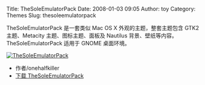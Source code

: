 Title: TheSoleEmulatorPack
Date: 2008-01-03 09:05
Author: toy
Category: Themes
Slug: thesoleemulatorpack

TheSoleEmulatorPack 是一套类似 Mac OS X 外观的主题，整套主题包含 GTK2
主题、Metacity 主题、图标主题、面板及 Nautilus
背景、壁纸等内容。TheSoleEmulatorPack 适用于 GNOME 桌面环境。

[![TheSoleEmulatorPack](http://i.linuxtoy.org/i/2008/01/thesoleemulatorpack-thumb.png)](http://i.linuxtoy.org/i/2008/01/thesoleemulatorpack.png)

- 作者/onehalfkiller  
- [下载
TheSoleEmulatorPack](http://onehalfkiller.deviantart.com/art/TheSoleEmulatorPack-73571609)
